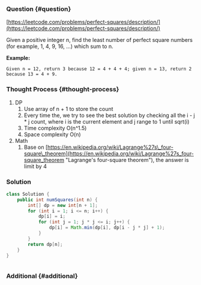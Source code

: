 ### Question {#question}

[https://leetcode.com/problems/perfect-squares/description/](https://leetcode.com/problems/perfect-squares/description/)

Given a positive integer n, find the least number of perfect square numbers \(for example, 1, 4, 9, 16, ...\) which sum to n.

**Example:**

```
Given n = 12, return 3 because 12 = 4 + 4 + 4; given n = 13, return 2 because 13 = 4 + 9.
```

### Thought Process {#thought-process}

1. DP
   1. Use array of n + 1 to store the count
   2. Every time the, we try to see the best solution by checking all the i - j \* j count, where i is the current element and j range to 1 until sqrt\(i\)
   3. Time complexity O\(n^1.5\)
   4. Space complexity O\(n\)
2. Math
   1. Base on [https://en.wikipedia.org/wiki/Lagrange%27s\_four-square\_theorem](https://en.wikipedia.org/wiki/Lagrange%27s_four-square_theorem "Lagrange&apos;s four-square theorem"), the answer is limit by 4

### Solution

```java
class Solution {
    public int numSquares(int n) {
        int[] dp = new int[n + 1];
        for (int i = 1; i <= n; i++) {
            dp[i] = i;
            for (int j = 1; j * j <= i; j++) {
                dp[i] = Math.min(dp[i], dp[i - j * j] + 1);
            }
        }
        return dp[n];
    }
}
```

```java

```

### Additional {#additional}



